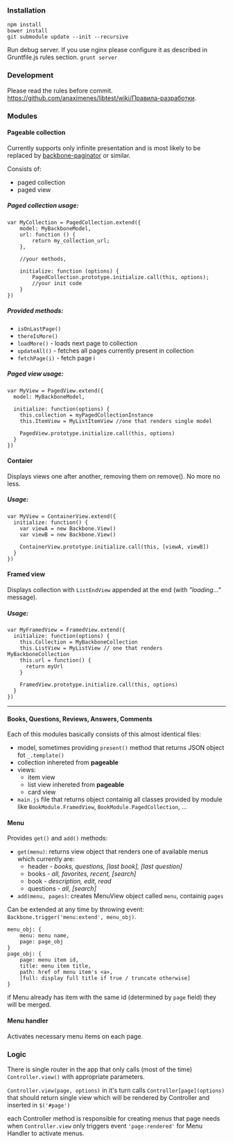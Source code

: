 ### Installation

    npm install
    bower install
    git submodule update --init --recursive

Run debug server.
If you use nginx please configure it as described in Gruntfile.js rules section.
`grunt server`

### Development
Please read the rules before commit.
https://github.com/anaximenes/libtest/wiki/Правила-разработки.

### Modules

#### Pageable collection
Currently supports only infinite presentation and is most likely to be replaced by
[backbone-paginator](github.com/backbone-paginator/backbone.paginator)
or similar.

Consists of:

* paged collection
* paged view

##### *Paged collection usage:*

    var MyCollection = PagedCollection.extend({
        model: MyBackboneModel,
        url: function () {
            return my_collection_url;
        },

        //your methods,

        initialize: function (options) {
            PagedCollection.prototype.initialize.call(this, options);
            //your init code
        }
    })

##### *Provided methods:*

*    `isOnLastPage()`
*   `thereIsMore()`
*    `loadMore()` - loads next page to collection
*    `updateAll()` - fetches all pages currently present in collection
*    `fetchPage(i)` - fetch page i


##### *Paged view usage:*

    var MyView = PagedView.extend({
      model: MyBackboneModel,

      initialize: function(options) {
        this.collection = myPagedCollectionInstance
        this.ItemView = MyListItemView //one that renders single model

        PagedView.prototype.initialize.call(this, options)
      }
    })


#### Contaier
Displays views one after another, removing them on remove(). No more no less.

##### *Usage:*

    var MyView = ContainerView.extend({
      initialize: function() {
        var viewA = new Backbone.View()
        var viewB = new Backbone.View()

        ContainerView.prototype.initialize.call(this, [viewA, viewB])
      }
    })


#### Framed view
Displays collection with `ListEndView` appended at the end (with *"loading..."* message).

##### *Usage:*

    var MyFramedView = FramedView.extend({
      initialize: function(options) {
        this.Collection = MyBackboneCollection
        this.ListView = MyListView // one that renders MyBackboneCollection
        this.url = function() {
          return myUrl
        }

        FramedView.prototype.initialize.call(this, options)
      }
    })



-----------

#### Books, Questions, Reviews, Answers, Comments
Each of this modules basically consists of this almost identical files:

*  model, sometimes providing `present()` method that returns JSON object fot `_.template()`
*  collection inhereted from **pageable**
*  views:
    *  item view
    *  list view inhereted from **pageable**
    *  card view
* `main.js` file that returns object containig all classes provided by module like
    `BookModule.FramedView`, `BookModule.PagedCollection`, ...


#### Menu
Provides `get()` and `add()` methods:

*  `get(menu)`: returns view object that renders one of available menus
    which currently are:
    -  header - *books, questions, [last book], [last question]*
    -  books - *all, favorites, recent, [search]*
    -  book - *description, edit, read*
    -  questions - *all, [search]*
*  `add(menu, pages)`: creates MenuView object called `menu`, containig `pages`

Can be extended at any time by throwing event: `Backbone.trigger('menu:extend', menu_obj)`.

    menu_obj: {
        menu: menu name,
        page: page_obj
    }
    page_obj: {
        page: menu item id,
        title: menu item title,
        path: href of menu item's <a>,
        [full: display full title if true / truncate otherwise]
    }

if Menu already has item with the same id (determined by `page` field) they will be merged.



#### Menu handler
Activates necessary menu items on each page.


### Logic
There is single router in the app that only calls (most of the time)
`Controller.view()` with appropriate parameters.

`Controller.view(page, options)` in it's turn calls
`Controller[page](options)` that should return single view
which will be rendered by Controller and inserted in `$('#page')`

each Controller method is responsible for creating menus that page needs
when
`Controller.view` only triggers event `'page:rendered'` for Menu Handler to activate menus.


